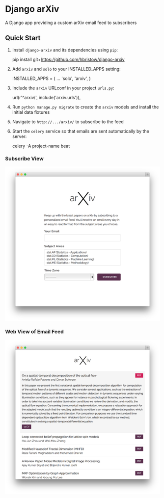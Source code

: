 Django arXiv
============
A Django app providing a custom arXiv email feed to subscribers

Quick Start
-----------

1. Install `django-arxiv` and its dependencies using `pip`:

    pip install git+https://github.com/hbristow/django-arxiv

2. Add `arxiv` and `solo` to your INSTALLED_APPS setting:

    INSTALLED_APPS = (
        ...
        'solo',
        'arxiv',
    )

2. Include the `arxiv` URLconf in your project `urls.py`:

    url(r'^arxiv/', include('arxiv.urls')),

3. Run `python manage.py migrate` to create the `arxiv` models
   and install the initial data fixtures

4. Navigate to `http://.../arxiv/` to subscribe to the feed

5. Start the `celery` service so that emails are sent automatically
   by the server:

    celery -A project-name beat

### Subscribe View
![Subscribe view](docs/subscribe.png)

### Web View of Email Feed
![Feed view](docs/feed.png)
